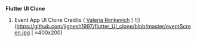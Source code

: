 **Flutter UI Clone**
1) Event App UI Clone  Credits ( [Valeria Rimkevich](https://dribbble.com/shots/9191571-Events-app?utm_source=Clipboard_Shot&utm_campaign=pilot_robot&utm_content=Events%20app&utm_medium=Social_Share) )
![](https://github.com/jignesh1997/flutter_UI_clone/blob/master/eventScreen.jpg | =400x200)
